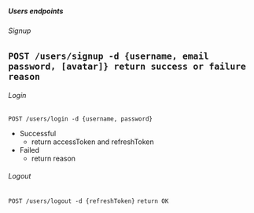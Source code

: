 ##### Users endpoints

###### Signup

`
POST /users/signup -d {username, email password, [avatar]} return success or failure reason
`
---

###### Login

`POST /users/login -d {username, password}
`

- Successful
    - return accessToken and refreshToken
- Failed
    - return reason

###### Logout

`POST /users/logout -d {refreshToken}`
`return OK`